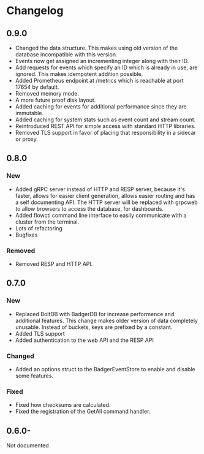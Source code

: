 # Changelog

## 0.9.0

- Changed the data structure. This makes using old version of the database incompatible with this version.
- Events now get assigned an incrementing integer along with their ID.
- Add requests for events which specify an ID which is already in use, are ignored. This makes idempotent addition possible.
- Added Prometheus endpoint at /metrics which is reachable at port 17654 by default.
- Removed memory mode.
- A more future proof disk layout.
- Added caching for events for additional performance since they are immutable.
- Added caching for system stats such as event count and stream count.
- Reintroduced REST API for simple access with standard HTTP libraries.
- Removed TLS support in favor of placing that responsibility in a sidecar or proxy.

## 0.8.0

### **New**

- Added gRPC server instead of HTTP and RESP server, because it's faster, allows for easier client generation, allows easier routing and has a self documenting API. The HTTP server will be replaced with grpcweb to allow browsers to access the database, for dashboards.
- Added flowctl command line interface to easily communicate with a cluster from the terminal.
- Lots of refactoring
- Bugfixes

### **Removed**

- Removed RESP and HTTP API.

## 0.7.0

### **New**

- Replaced BoltDB with BadgerDB for increase performence and additional features. This change makes older version of data completely unusable. Instead of buckets, keys are prefixed by a constant.
- Added TLS support
- Added authentication to the web API and the RESP API

### **Changed**

- Added an options struct to the BadgerEventStore to enable and disable some features.

### **Fixed**

- Fixed how checksums are calculated.
- Fixed the registration of the GetAll command handler.

## 0.6.0-

Not documented
